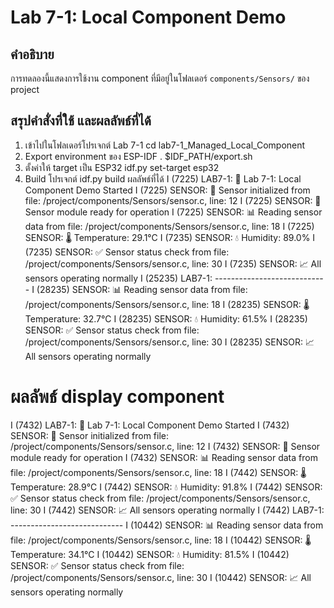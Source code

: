 # Lab 7-1: Local Component Demo

## คำอธิบาย
การทดลองนี้แสดงการใช้งาน component ที่มีอยู่ในโฟลเดอร์ `components/Sensors/` ของ project


## สรุปคำสั่งที่ใช้ และผลลัพธ์ที่ได้
1. เข้าไปในโฟลเดอร์โปรเจกต์ Lab 7-1 cd lab7-1_Managed_Local_Component
2. Export environment ของ ESP-IDF . $IDF_PATH/export.sh
3. ตั้งค่าให้ target เป็น ESP32 idf.py set-target esp32
4. Build โปรเจกต์ idf.py build 
ผลลัพธ์ที่ได้
I (7225) LAB7-1: 🚀 Lab 7-1: Local Component Demo Started
I (7225) SENSOR: 🔧 Sensor initialized from file: /project/components/Sensors/sensor.c, line: 12
I (7225) SENSOR: 📡 Sensor module ready for operation
I (7225) SENSOR: 📊 Reading sensor data from file: /project/components/Sensors/sensor.c, line: 18
I (7225) SENSOR: 🌡️  Temperature: 29.1°C
I (7235) SENSOR: 💧 Humidity: 89.0%
I (7235) SENSOR: ✅ Sensor status check from file: /project/components/Sensors/sensor.c, line: 30
I (7235) SENSOR: 📈 All sensors operating normally
I (25235) LAB7-1: ----------------------------
I (28235) SENSOR: 📊 Reading sensor data from file: /project/components/Sensors/sensor.c, line: 18
I (28235) SENSOR: 🌡️  Temperature: 32.7°C
I (28235) SENSOR: 💧 Humidity: 61.5%
I (28235) SENSOR: ✅ Sensor status check from file: /project/components/Sensors/sensor.c, line: 30
I (28235) SENSOR: 📈 All sensors operating normally

# ผลลัพธ์ display component
I (7432) LAB7-1: 🚀 Lab 7-1: Local Component Demo Started
I (7432) SENSOR: 🔧 Sensor initialized from file: /project/components/Sensors/sensor.c, line: 12
I (7432) SENSOR: 📡 Sensor module ready for operation
I (7432) SENSOR: 📊 Reading sensor data from file: /project/components/Sensors/sensor.c, line: 18
I (7442) SENSOR: 🌡️  Temperature: 28.9°C
I (7442) SENSOR: 💧 Humidity: 91.8%
I (7442) SENSOR: ✅ Sensor status check from file: /project/components/Sensors/sensor.c, line: 30
I (7442) SENSOR: 📈 All sensors operating normally
I (7442) LAB7-1: ----------------------------
I (10442) SENSOR: 📊 Reading sensor data from file: /project/components/Sensors/sensor.c, line: 18
I (10442) SENSOR: 🌡️  Temperature: 34.1°C
I (10442) SENSOR: 💧 Humidity: 81.5%
I (10442) SENSOR: ✅ Sensor status check from file: /project/components/Sensors/sensor.c, line: 30
I (10442) SENSOR: 📈 All sensors operating normally

